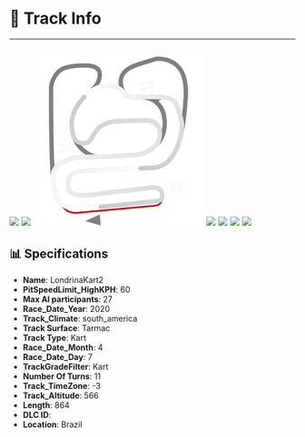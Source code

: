 # 🏁 Track Info

---
![](image_1.jpg)
![](image_2.jpg)
![](image_3.jpg)
![](image_4.jpg)
![](image_5.jpg)
![](image_6.jpg)
![](image_7.jpg)
---

## 📊 Specifications

- **Name**: LondrinaKart2
- **PitSpeedLimit_HighKPH**: 60
- **Max AI participants**: 27
- **Race_Date_Year**: 2020
- **Track_Climate**: south_america
- **Track Surface**: Tarmac
- **Track Type**: Kart
- **Race_Date_Month**: 4
- **Race_Date_Day**: 7
- **TrackGradeFilter**: Kart
- **Number Of Turns**: 11
- **Track_TimeZone**: -3
- **Track_Altitude**: 566
- **Length**: 864
- **DLC ID**: 
- **Location**: Brazil

